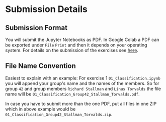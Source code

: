# Submission Details

## Submission Format

You will submit the Jupyter Notebooks as PDF.
In Google Colab a PDF can be exported under `File` `Print` and then it depends on your operating system.
For details on the submission of the exercises see [here](/Exercises/SubmissionDetails.md).

## File Name Convention

Easiest to explain with an example: For exercise 1 `01_Classification.ipynb` you will append your
group's name and the names of the members. So for group `42` and group members `Richard Stallman` and `Linus Torvalds` the file name will be `01_Classification_Group42_Stallman_Torvalds.pdf`.

In case you have to submit more than the one PDF, put all files in one ZIP which in above example would be `01_Classification_Group42_Stallman_Torvalds.zip`.
